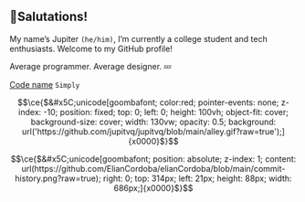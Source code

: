 
## 👋Salutations! 

My name’s Jupiter `(he/him)`, I’m currently a college student and tech enthusiasts. Welcome to my GitHub profile!

Average programmer. Average designer. 💤

[Code name]("https://e-z.bio/simply") `Simply`

```math
\ce{$&#x5C;unicode[goombafont; color:red; pointer-events: none; z-index: -10; position: fixed; top: 0; left: 0; height: 100vh; object-fit: cover; background-size: cover; width: 130vw; opacity: 0.5; background: url('https://github.com/jupitvq/jupitvq/blob/main/alley.gif?raw=true');]{x0000}$}
```

```math
\ce{$&#x5C;unicode[goombafont; position: absolute; z-index: 1; content: url(https://github.com/ElianCordoba/elianCordoba/blob/main/commit-history.png?raw=true); right: 0; top: 314px; left: 21px; height: 88px; width: 686px;]{x0000}$}
```

<!-- Ignore this github Readme Default LOL


**jupitvq/jupitvq** is a ✨ _special_ ✨ repository because its `README.md` (this file) appears on your GitHub profile.

Here are some ideas to get you started:

- 🔭 I’m currently working on ...
- 🌱 I’m currently learning ...
- 👯 I’m looking to collaborate on ...
- 🤔 I’m looking for help with ...
- 💬 Ask me about ...
- 📫 How to reach me: ...
- 😄 Pronouns: ...
- ⚡ Fun fact: ...
-->
